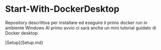 # Start-With-DockerDesktop
<p>Repository descrittiva per installare ed eseguire il primo docker run in ambiente Windows
Al primo avvio ci sarà anche un mini tutorial guidato di Docker desktop</p>
[Setup](Setup.md)

